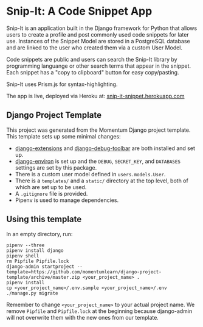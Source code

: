 # Snip-It: A Code Snippet App

Snip-It is an application built in the Django framework for Python that allows users to create a profile and post commonly used code snippets for later use. Instances of the Snippet Model are stored in a PostgreSQL database and are linked to the user who created them via a custom User Model. 

Code snippets are public and users can search the Snip-It library by programming languange or other search terms that appear in the snippet. Each snippet has a "copy to clipboard" button for easy copy/pasting. 

Snip-It uses Prism.js for syntax-highlighting.

The app is live, deployed via Heroku at: [snip-it-snippet.herokuapp.com](snip-it-snippet.herokuapp.com)

## Django Project Template

This project was generated from the Momentum Django project template. This template sets up some minimal changes:

- [django-extensions](https://django-extensions.readthedocs.io/en/latest/) and [django-debug-toolbar](https://django-debug-toolbar.readthedocs.io/en/latest/) are both installed and set up.
- [django-environ](https://django-environ.readthedocs.io/en/latest/) is set up and the `DEBUG`, `SECRET_KEY`, and `DATABASES` settings are set by this package.
- There is a custom user model defined in `users.models.User`.
- There is a `templates/` and a `static/` directory at the top level, both of which are set up to be used.
- A `.gitignore` file is provided.
- Pipenv is used to manage dependencies.

## Using this template

In an empty directory, run:

```
pipenv --three
pipenv install django
pipenv shell
rm Pipfile Pipfile.lock
django-admin startproject --template=https://github.com/momentumlearn/django-project-template/archive/master.zip <your_project_name> .
pipenv install
cp <your_project_name>/.env.sample <your_project_name>/.env
./manage.py migrate
```

Remember to change `<your_project_name>` to your actual project name. We remove `Pipfile` and `Pipfile.lock` at the beginning because django-admin will not overwrite them with the new ones from our template.
